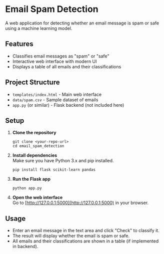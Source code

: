 # Email Spam Detection

A web application for detecting whether an email message is spam or safe using a machine learning model.

## Features

- Classifies email messages as "spam" or "safe"
- Interactive web interface with modern UI
- Displays a table of all emails and their classifications

## Project Structure

- `templates/index.html` - Main web interface
- `data/spam.csv` - Sample dataset of emails
- `app.py` (or similar) - Flask backend (not included here)

## Setup

1. **Clone the repository**  
   ```
   git clone <your-repo-url>
   cd email_spam_detection
   ```

2. **Install dependencies**  
   Make sure you have Python 3.x and pip installed.  
   ```
   pip install flask scikit-learn pandas
   ```

3. **Run the Flask app**  
   ```
   python app.py
   ```

4. **Open the web interface**  
   Go to [http://127.0.0.1:5000](http://127.0.0.1:5000) in your browser.

## Usage

- Enter an email message in the text area and click "Check" to classify it.
- The result will display whether the email is spam or safe.
- All emails and their classifications are shown in a table (if implemented in backend).
